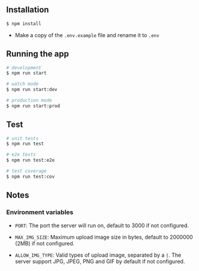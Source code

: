 ## Installation

```bash
$ npm install
```

- Make a copy of the `.env.example` file and rename it to `.env`

## Running the app

```bash
# development
$ npm run start

# watch mode
$ npm run start:dev

# production mode
$ npm run start:prod
```

## Test

```bash
# unit tests
$ npm run test

# e2e tests
$ npm run test:e2e

# test coverage
$ npm run test:cov
```

## Notes

### Environment variables

- `PORT`: The port the server will run on, default to 3000 if not configured.

- `MAX_IMG_SIZE`: Maximum upload image size in bytes, default to 2000000 (2MB) if not configured.
- `ALLOW_IMG_TYPE`: Valid types of upload image, separated by a `|`. The server support JPG, JPEG, PNG and GIF by default if not configured.
